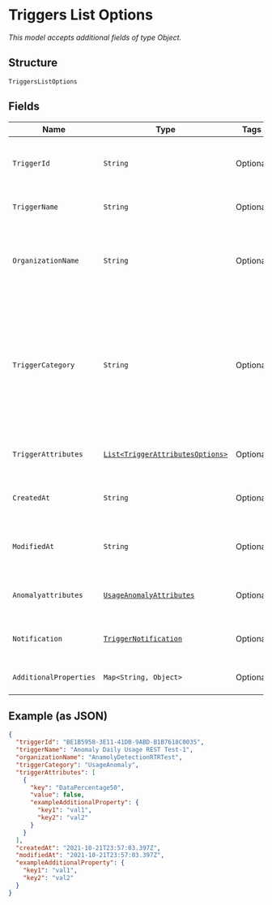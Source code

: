 
# Triggers List Options

*This model accepts additional fields of type Object.*

## Structure

`TriggersListOptions`

## Fields

| Name | Type | Tags | Description | Getter | Setter |
|  --- | --- | --- | --- | --- | --- |
| `TriggerId` | `String` | Optional | The system assigned name of the trigger being updated. | String getTriggerId() | setTriggerId(String triggerId) |
| `TriggerName` | `String` | Optional | The user defined name of the trigger. | String getTriggerName() | setTriggerName(String triggerName) |
| `OrganizationName` | `String` | Optional | The user assigned name of the organization associated with the trigger. | String getOrganizationName() | setOrganizationName(String organizationName) |
| `TriggerCategory` | `String` | Optional | This is the value to use in the request body to detect anomalous behaivior. The values in this table will only be relevant when this parameter is set to this value. | String getTriggerCategory() | setTriggerCategory(String triggerCategory) |
| `TriggerAttributes` | [`List<TriggerAttributesOptions>`](../../doc/models/trigger-attributes-options.md) | Optional | Additional details and keys for the trigger. | List<TriggerAttributesOptions> getTriggerAttributes() | setTriggerAttributes(List<TriggerAttributesOptions> triggerAttributes) |
| `CreatedAt` | `String` | Optional | Timestamp for whe the trigger was created. | String getCreatedAt() | setCreatedAt(String createdAt) |
| `ModifiedAt` | `String` | Optional | Timestamp for the most recent time the trigger was modified. | String getModifiedAt() | setModifiedAt(String modifiedAt) |
| `Anomalyattributes` | [`UsageAnomalyAttributes`](../../doc/models/usage-anomaly-attributes.md) | Optional | The details of the UsageAnomaly trigger. | UsageAnomalyAttributes getAnomalyattributes() | setAnomalyattributes(UsageAnomalyAttributes anomalyattributes) |
| `Notification` | [`TriggerNotification`](../../doc/models/trigger-notification.md) | Optional | The notification details of the trigger. | TriggerNotification getNotification() | setNotification(TriggerNotification notification) |
| `AdditionalProperties` | `Map<String, Object>` | Optional | - | Object getAdditionalProperty(String key) | additionalProperty(String key, Object value) |

## Example (as JSON)

```json
{
  "triggerId": "BE1B5958-3E11-41DB-9ABD-B1B7618C0035",
  "triggerName": "Anomaly Daily Usage REST Test-1",
  "organizationName": "AnamolyDetectionRTRTest",
  "triggerCategory": "UsageAnomaly",
  "triggerAttributes": [
    {
      "key": "DataPercentage50",
      "value": false,
      "exampleAdditionalProperty": {
        "key1": "val1",
        "key2": "val2"
      }
    }
  ],
  "createdAt": "2021-10-21T23:57:03.397Z",
  "modifiedAt": "2021-10-21T23:57:03.397Z",
  "exampleAdditionalProperty": {
    "key1": "val1",
    "key2": "val2"
  }
}
```

